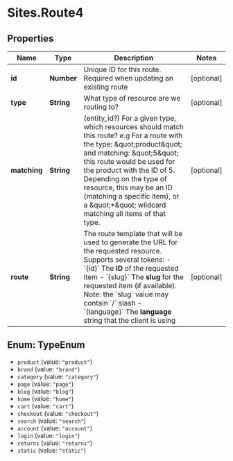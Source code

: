 # Sites.Route4

## Properties
Name | Type | Description | Notes
------------ | ------------- | ------------- | -------------
**id** | **Number** | Unique ID for this route. Required when updating an existing route | [optional] 
**type** | **String** | What type of resource are we routing to? | [optional] 
**matching** | **String** | (entity_id?) For a given type, which resources should match this route? e.g For a route with the type: \&quot;product\&quot; and matching: \&quot;5\&quot; this route would be used for the product with the ID of 5.  Depending on the type of resource, this may be an ID (matching a specific item), or a \&quot;*\&quot; wildcard matching all items of that type. | [optional] 
**route** | **String** | The route template that will be used to generate the URL for the requested resource.  Supports several tokens: - &#x60;{id}&#x60; The **ID** of the requested item - &#x60;{slug}&#x60; The **slug** for the requested item (if available). Note: the &#x60;slug&#x60; value may contain &#x60;/&#x60; slash - &#x60;{language}&#x60; The **language** string that the client is using | [optional] 

<a name="TypeEnum"></a>
## Enum: TypeEnum

* `product` (value: `"product"`)
* `brand` (value: `"brand"`)
* `category` (value: `"category"`)
* `page` (value: `"page"`)
* `blog` (value: `"blog"`)
* `home` (value: `"home"`)
* `cart` (value: `"cart"`)
* `checkout` (value: `"checkout"`)
* `search` (value: `"search"`)
* `account` (value: `"account"`)
* `login` (value: `"login"`)
* `returns` (value: `"returns"`)
* `static` (value: `"static"`)

